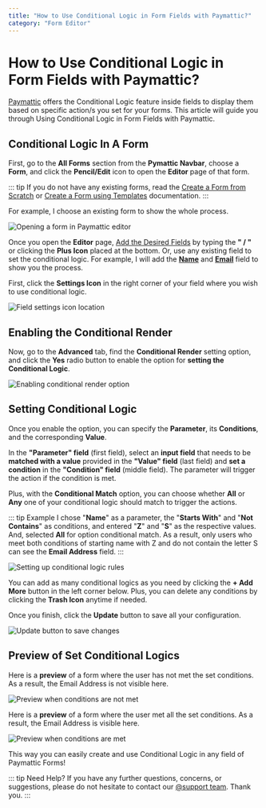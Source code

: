 ```yaml
---
title: "How to Use Conditional Logic in Form Fields with Paymattic?"
category: "Form Editor"
---
```


# How to Use Conditional Logic in Form Fields with Paymattic?

[Paymattic](https://paymattic.com/) offers the Conditional Logic feature inside fields to display them based on specific action/s you set for your forms. This article will guide you through Using Conditional Logic in Form Fields with Paymattic.

## Conditional Logic In A Form

First, go to the **All Forms** section from the **Pymattic Navbar**, choose a **Form**, and click the **Pencil/Edit** icon to open the **Editor** page of that form.

::: tip
If you do not have any existing forms, read the [Create a Form from Scratch](../form-editor/how-to-create-a-form-from-scratch-with-paymattic) or [Create a Form using Templates](../form-editor/simple-form-templates.md) documentation.
:::

For example, I choose an existing form to show the whole process.

![Opening a form in Paymattic editor](/images/form-editor/how-to-use-conditional-logic-in-form-fields-with-paymattic/Open-desired-form-scaled.webp)

Once you open the **Editor** page, [Add the Desired Fields](../form-editor/how-to-create-a-form-from-scratch-with-paymattic#adding-desired-field-s) by typing the **" / "** or clicking the **Plus Icon** placed at the bottom.
Or, use any existing field to set the conditional logic. For example, I will add the **[Name](../general-input-fields/how-to-use-general-form-input-fields-in-wordpress-with-paymattic#_1-name-field)** and **[Email](../general-input-fields/how-to-use-general-form-input-fields-in-wordpress-with-paymattic#_2-email-field)** field to show you the process.

First, click the **Settings Icon** in the right corner of your field where you wish to use conditional logic.

![Field settings icon location](/images/form-editor/how-to-use-conditional-logic-in-form-fields-with-paymattic/Settings-Icon-of-desired-field.webp)

## Enabling the Conditional Render 

Now, go to the **Advanced** tab, find the **Conditional Render** setting option, and click the **Yes** radio button to enable the option for **setting the Conditional Logic**.

![Enabling conditional render option](/images/form-editor/how-to-use-conditional-logic-in-form-fields-with-paymattic/click-Yes-to-enable-Conditional-Render.webp)

## Setting Conditional Logic

Once you enable the option, you can specify the **Parameter**, its **Conditions**, and the corresponding **Value**.

In the **"Parameter" field** (first field), select an **input field** that needs to be **matched with a value** provided in the **"Value" field** (last field) and **set a condition** in the **"Condition" field** (middle field). The parameter will trigger the action if the condition is met.

Plus, with the **Conditional Match** option, you can choose whether **All** or **Any** one of your conditional logic should match to trigger the actions.

::: tip Example
I chose "**Name**" as a parameter, the "**Starts With**" and "**Not Contains**" as conditions, and entered "**Z**" and "**S**" as the respective values. And, selected **All** for option conditional match. As a result, only users who meet both conditions of starting name with Z and do not contain the letter S can see the **Email Address** field.
:::

![Setting up conditional logic rules](/images/form-editor/how-to-use-conditional-logic-in-form-fields-with-paymattic/Set-desired-conditional-logics-.webp)

You can add as many conditional logics as you need by clicking the **+ Add More** button in the left corner below.
Plus, you can delete any conditions by clicking the **Trash Icon** anytime if needed.

Once you finish, click the **Update** button to save all your configuration.

![Update button to save changes](/images/form-editor/how-to-use-conditional-logic-in-form-fields-with-paymattic/Update-button.webp)

## Preview of Set Conditional Logics

Here is a **preview** of a form where the user has not met the set conditions. As a result, the Email Address is not visible here.

![Preview when conditions are not met](/images/form-editor/how-to-use-conditional-logic-in-form-fields-with-paymattic/Preview-of-conditional-logic-doesnt-match.webp)

Here is a **preview** of a form where the user met all the set conditions. As a result, the Email Address is visible here.

![Preview when conditions are met](/images/form-editor/how-to-use-conditional-logic-in-form-fields-with-paymattic/Preview-of-Conditions-matched.webp)

This way you can easily create and use Conditional Logic in any field of Paymattic Forms!

::: tip Need Help?
If you have any further questions, concerns, or suggestions, please do not hesitate to contact our [@support team](https://wpmanageninja.com/support-tickets/). Thank you.
:::